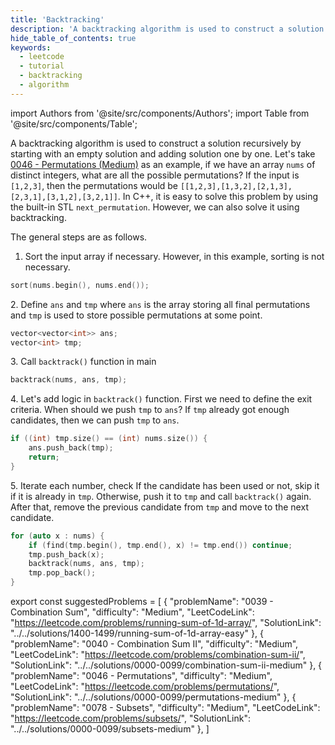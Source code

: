 ```yaml
---
title: 'Backtracking'
description: 'A backtracking algorithm is used to construct a solution recursively by starting with an empty solution and adding solution one by one.'
hide_table_of_contents: true
keywords:
  - leetcode
  - tutorial
  - backtracking
  - algorithm
---
```


import Authors from '@site/src/components/Authors';
import Table from '@site/src/components/Table';

<Authors names="@wingkwong"/>

A backtracking algorithm is used to construct a solution recursively by starting with an empty solution and adding solution one by one. Let's take [0046 - Permutations (Medium)](../../solutions/0000-0099/permutations-medium) as an example, if we have an array `nums` of distinct integers, what are all the possible permutations? If the input is `[1,2,3]`, then the permutations would be `[[1,2,3],[1,3,2],[2,1,3],[2,3,1],[3,1,2],[3,2,1]]`. In C++, it is easy to solve this problem by using the built-in STL `next_permutation`. However, we can also solve it using backtracking.

The general steps are as follows.

1. Sort the input array if necessary. However, in this example, sorting is not necessary.

```cpp
sort(nums.begin(), nums.end());
```

2\. Define `ans` and `tmp` where `ans` is the array storing all final permutations and `tmp` is used to store possible permutations at some point.

```cpp
vector<vector<int>> ans;
vector<int> tmp;
```

3\. Call `backtrack()` function in main

```cpp
backtrack(nums, ans, tmp);
```

4\. Let's add logic in `backtrack()` function. First we need to define the exit criteria. When should we push `tmp` to `ans`? If `tmp` already got enough candidates, then we can push `tmp` to `ans`.

```cpp
if ((int) tmp.size() == (int) nums.size()) {
    ans.push_back(tmp);
    return;
}
```

5\. Iterate each number, check If the candidate has been used or not, skip it if it is already in `tmp`. Otherwise, push it to `tmp` and call `backtrack()` again. After that, remove the previous candidate from `tmp` and move to the next candidate.

```cpp
for (auto x : nums) {
    if (find(tmp.begin(), tmp.end(), x) != tmp.end()) continue;
    tmp.push_back(x);
    backtrack(nums, ans, tmp);
    tmp.pop_back();   
}
```

export const suggestedProblems = [
  {
    "problemName": "0039 - Combination Sum",
    "difficulty": "Medium",
    "LeetCodeLink": "https://leetcode.com/problems/running-sum-of-1d-array/",
    "SolutionLink": "../../solutions/1400-1499/running-sum-of-1d-array-easy"
  },
  {
    "problemName": "0040 - Combination Sum II",
    "difficulty": "Medium",
    "LeetCodeLink": "https://leetcode.com/problems/combination-sum-ii/",
    "SolutionLink": "../../solutions/0000-0099/combination-sum-ii-medium"
  },
  {
    "problemName": "0046 - Permutations",
    "difficulty": "Medium",
    "LeetCodeLink": "https://leetcode.com/problems/permutations/",
    "SolutionLink": "../../solutions/0000-0099/permutations-medium"
  },
  {
    "problemName": "0078 - Subsets",
    "difficulty": "Medium",
    "LeetCodeLink": "https://leetcode.com/problems/subsets/",
    "SolutionLink": "../../solutions/0000-0099/subsets-medium"
  },
]

<Table title="Suggested Problem" data={suggestedProblems} />